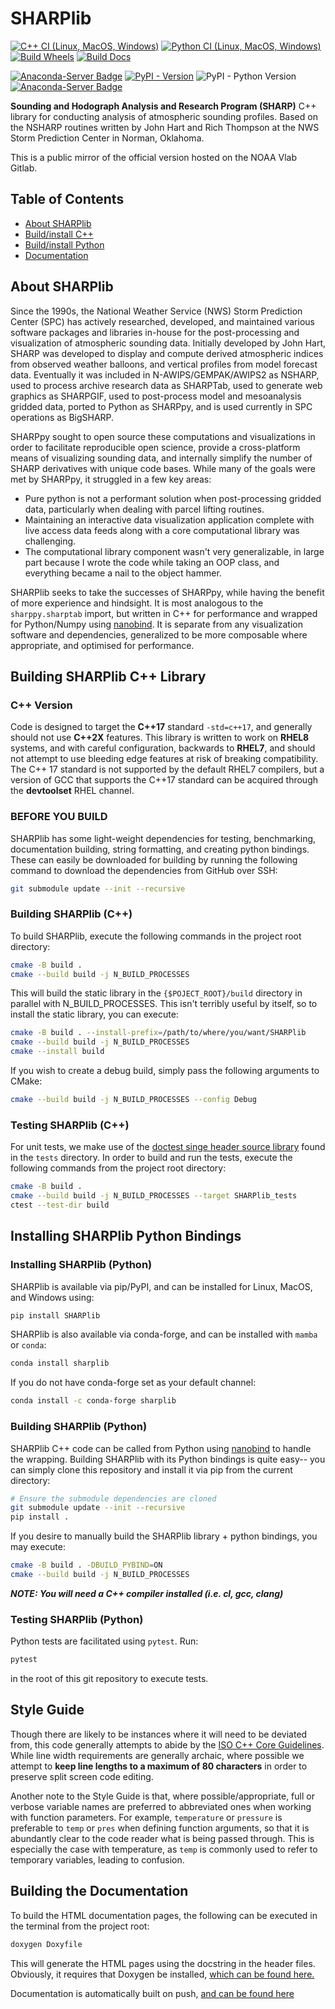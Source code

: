 # SHARPlib
[![C++ CI (Linux, MacOS, Windows)](https://github.com/keltonhalbert/SHARPlib/actions/workflows/cmake.yml/badge.svg)](https://github.com/keltonhalbert/SHARPlib/actions/workflows/cmake.yml)
[![Python CI (Linux, MacOS, Windows)](https://github.com/keltonhalbert/SHARPlib/actions/workflows/python.yml/badge.svg)](https://github.com/keltonhalbert/SHARPlib/actions/workflows/python.yml)
[![Build Wheels](https://github.com/keltonhalbert/SHARPlib/actions/workflows/wheels.yml/badge.svg)](https://github.com/keltonhalbert/SHARPlib/actions/workflows/wheels.yml)
[![Build Docs](https://github.com/keltonhalbert/SHARPlib/actions/workflows/docs.yml/badge.svg)](https://github.com/keltonhalbert/SHARPlib/actions/workflows/docs.yml)

[![Anaconda-Server Badge](https://anaconda.org/conda-forge/sharplib/badges/version.svg)](https://anaconda.org/conda-forge/sharplib)
[![PyPI - Version](https://img.shields.io/pypi/v/SHARPlib)](https://pypi.org/project/SHARPlib/)
![PyPI - Python Version](https://img.shields.io/pypi/pyversions/SHARPlib)
[![Anaconda-Server Badge](https://anaconda.org/conda-forge/sharplib/badges/platforms.svg)](https://anaconda.org/conda-forge/sharplib)


**Sounding and Hodograph Analysis and Research Program (SHARP)** C++ library for conducting analysis of atmospheric sounding profiles. Based on the NSHARP routines written by John Hart and Rich Thompson at the NWS Storm Prediction Center in Norman, Oklahoma. 

This is a public mirror of the official version hosted on the NOAA Vlab Gitlab.

## Table of Contents
- [About SHARPlib](#About-SHARPlib)
- [Build/install C++](#building-sharplib-c++-library)
- [Build/install Python](#installing-sharplib-python-bindings)
- [Documentation](https://keltonhalbert.github.io/SHARPlib/)

## About SHARPlib
Since the 1990s, the National Weather Service (NWS) Storm Prediction Center (SPC) has actively researched, developed, and maintained various software packages and libraries in-house for the post-processing and visualization of atmospheric sounding data. Initially developed by John Hart, SHARP was developed to display and compute derived atmospheric indices from observed weather balloons, and vertical profiles from model forecast data. Eventually it was included in N-AWIPS/GEMPAK/AWIPS2 as NSHARP, used to process archive research data as SHARPTab, used to generate web graphics as SHARPGIF, used to post-process model and mesoanalysis gridded data, ported to Python as SHARPpy, and is used currently in SPC operations as BigSHARP.

SHARPpy sought to open source these computations and visualizations in order to facilitate reproducible open science, provide a cross-platform means of visualizing sounding data, and internally simplify the number of SHARP derivatives with unique code bases. While many of the goals were met by SHARPpy, it struggled in a few key areas:

- Pure python is not a performant solution when post-processing gridded data, particularly when dealing with parcel lifting routines.
- Maintaining an interactive data visualization application complete with live access data feeds along with a core computational library was challenging.
- The computational library component wasn't very generalizable, in large part because I wrote the code while taking an OOP class, and everything became a nail to the object hammer. 

SHARPlib seeks to take the successes of SHARPpy, while having the benefit of more experience and hindsight. It is most analogous to the ```sharppy.sharptab``` import, but written in C++ for performance and wrapped for Python/Numpy using [nanobind](https://github.com/wjakob/nanobind). It is separate from any visualization software and dependencies, generalized to be more composable where appropriate, and optimised for performance. 

## Building SHARPlib C++ Library
### C++ Version
Code is designed to target the **C++17** standard `-std=c++17`, and generally should not use **C++2X** features. This library is written to work on **RHEL8** systems, and with careful configuration, backwards to **RHEL7**, and should not attempt to use bleeding edge features at risk of breaking compatibility. The C++ 17 standard is not supported by the default RHEL7 compilers, but a version of GCC that supports the C++17 standard can be acquired through the **__devtoolset__** RHEL channel. 

### BEFORE YOU BUILD
SHARPlib has some light-weight dependencies for testing, benchmarking, documentation building, string formatting, and creating python bindings. These can easily be downloaded for building by running the following command to download the dependencies from GitHub over SSH:
```bash
git submodule update --init --recursive 
```

### Building SHARPlib (C++)
To build SHARPlib, execute the following commands in the project root directory:
```bash
cmake -B build .
cmake --build build -j N_BUILD_PROCESSES
```

This will build the static library in the ```{$POJECT_ROOT}/build``` directory in parallel with N_BUILD_PROCESSES. This isn't terribly useful by itself, so to install the static library, you can execute: 
```bash
cmake -B build . --install-prefix=/path/to/where/you/want/SHARPlib
cmake --build build -j N_BUILD_PROCESSES
cmake --install build
```

If you wish to create a debug build, simply pass the following arguments to CMake:
```bash
cmake --build build -j N_BUILD_PROCESSES --config Debug
```

### Testing SHARPlib (C++)
For unit tests, we make use of the [doctest singe header source library](https://github.com/doctest/doctest) found in the `tests` directory. In order to build and run the tests, execute the following commands from the project root directory:

```bash
cmake -B build . 
cmake --build build -j N_BUILD_PROCESSES --target SHARPlib_tests
ctest --test-dir build
```


## Installing SHARPlib Python Bindings
### Installing SHARPlib (Python)
SHARPlib is available via pip/PyPI, and can be installed for Linux, MacOS, and Windows using:

```bash
pip install SHARPlib
```

SHARPlib is also available via conda-forge, and can be installed with `mamba` or `conda`:
```bash
conda install sharplib 
```
If you do not have conda-forge set as your default channel:
```bash
conda install -c conda-forge sharplib
```

### Building SHARPlib (Python)
SHARPlib C++ code can be called from Python using [nanobind](https://github.com/wjakob/nanobind) to handle the wrapping.
Building SHARPlib with its Python bindings is quite easy-- you can simply clone this repository and install it via pip from the current directory: 
```bash
# Ensure the submodule dependencies are cloned
git submodule update --init --recursive 
pip install .
```

If you desire to manually build the SHARPlib library + python bindings, you may execute:
```bash
cmake -B build . -DBUILD_PYBIND=ON
cmake --build build -j N_BUILD_PROCESSES
```

***NOTE: You will need a C++ compiler installed (i.e. cl, gcc, clang)***

### Testing SHARPlib (Python)
Python tests are facilitated using ```pytest```. Run:
```bash
pytest
```
in the root of this git repository to execute tests.

## Style Guide
Though there are likely to be instances where it will need to be deviated from, this code generally attempts to abide by the [ISO C++ Core Guidelines](https://isocpp.github.io/CppCoreGuidelines/CppCoreGuidelines). While line width requirements are generally archaic, where possible we attempt to __keep line lengths to a maximum of 80 characters__ in order to preserve split screen code editing.  

Another note to the Style Guide is that, where possible/appropriate, full or verbose variable names are preferred to abbreviated ones when working with function parameters. For example, `temperature` or `pressure` is preferable to `temp` or `pres` when defining function arguments, so that it is abundantly clear to the code reader what is being passed through. This is especially the case with temperature, as `temp` is commonly used to refer to temporary variables, leading to confusion. 

## Building the Documentation
To build the HTML documentation pages, the following can be executed in the terminal from the project root: 
```bash
doxygen Doxyfile
```

This will generate the HTML pages using the docstring in the header files. Obviously, it requires that Doxygen be installed, [which can be found here.](https://doxygen.nl/) 

Documentation is automatically built on push, [and can be found here](https://keltonhalbert.github.io/SHARPlib/)
